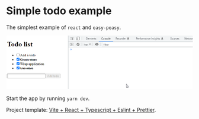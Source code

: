 # Simple todo example

The simplest example of `react` and `easy-peasy`.

![Todo app with easy-peasy](./resources/todo-app.gif)

Start the app by running `yarn dev`.

Project template: [Vite + React + Typescript + Eslint + Prettier](https://github.com/TheSwordBreaker/vite-reactts-eslint-prettier).
